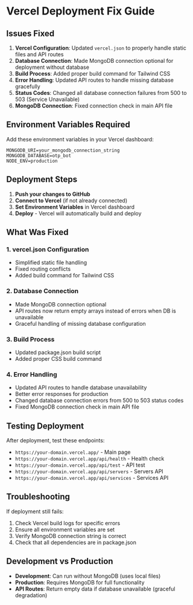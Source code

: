 # Vercel Deployment Fix Guide

## Issues Fixed

1. **Vercel Configuration**: Updated `vercel.json` to properly handle static files and API routes
2. **Database Connection**: Made MongoDB connection optional for deployment without database
3. **Build Process**: Added proper build command for Tailwind CSS
4. **Error Handling**: Updated API routes to handle missing database gracefully
5. **Status Codes**: Changed all database connection failures from 500 to 503 (Service Unavailable)
6. **MongoDB Connection**: Fixed connection check in main API file

## Environment Variables Required

Add these environment variables in your Vercel dashboard:

```
MONGODB_URI=your_mongodb_connection_string
MONGODB_DATABASE=otp_bot
NODE_ENV=production
```

## Deployment Steps

1. **Push your changes to GitHub**
2. **Connect to Vercel** (if not already connected)
3. **Set Environment Variables** in Vercel dashboard
4. **Deploy** - Vercel will automatically build and deploy

## What Was Fixed

### 1. vercel.json Configuration
- Simplified static file handling
- Fixed routing conflicts
- Added build command for Tailwind CSS

### 2. Database Connection
- Made MongoDB connection optional
- API routes now return empty arrays instead of errors when DB is unavailable
- Graceful handling of missing database configuration

### 3. Build Process
- Updated package.json build script
- Added proper CSS build command

### 4. Error Handling
- Updated API routes to handle database unavailability
- Better error responses for production
- Changed database connection errors from 500 to 503 status codes
- Fixed MongoDB connection check in main API file

## Testing Deployment

After deployment, test these endpoints:

- `https://your-domain.vercel.app/` - Main page
- `https://your-domain.vercel.app/api/health` - Health check
- `https://your-domain.vercel.app/api/test` - API test
- `https://your-domain.vercel.app/api/servers` - Servers API
- `https://your-domain.vercel.app/api/services` - Services API

## Troubleshooting

If deployment still fails:

1. Check Vercel build logs for specific errors
2. Ensure all environment variables are set
3. Verify MongoDB connection string is correct
4. Check that all dependencies are in package.json

## Development vs Production

- **Development**: Can run without MongoDB (uses local files)
- **Production**: Requires MongoDB for full functionality
- **API Routes**: Return empty data if database unavailable (graceful degradation)
